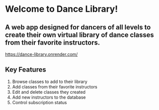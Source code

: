 # Welcome to Dance Library! 

## A web app designed for dancers of all levels to create their own virtual library of dance classes from their favorite instructors. 

https://dance-library.onrender.com/

## Key Features

1. Browse classes to add to their library
2. Add classes from their favorite instructors
3. Edit and delete classes they created
4. Add new instructors to the database
5. Control subscription status
